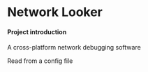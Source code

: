 # Network Looker

#### Project introduction
A cross-platform network debugging software

Read from a config file

